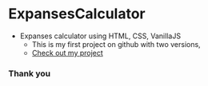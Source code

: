 # ExpansesCalculator
* Expanses calculator using HTML, CSS, VanillaJS
  * This is my first project on github with two versions,
  * [Check out my project](https://expcalculator1.netlify.app/)
### Thank you
